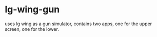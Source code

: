 # lg-wing-gun
uses lg wing as a gun simulator, contains two apps, one for the upper screen, one for the lower. 
